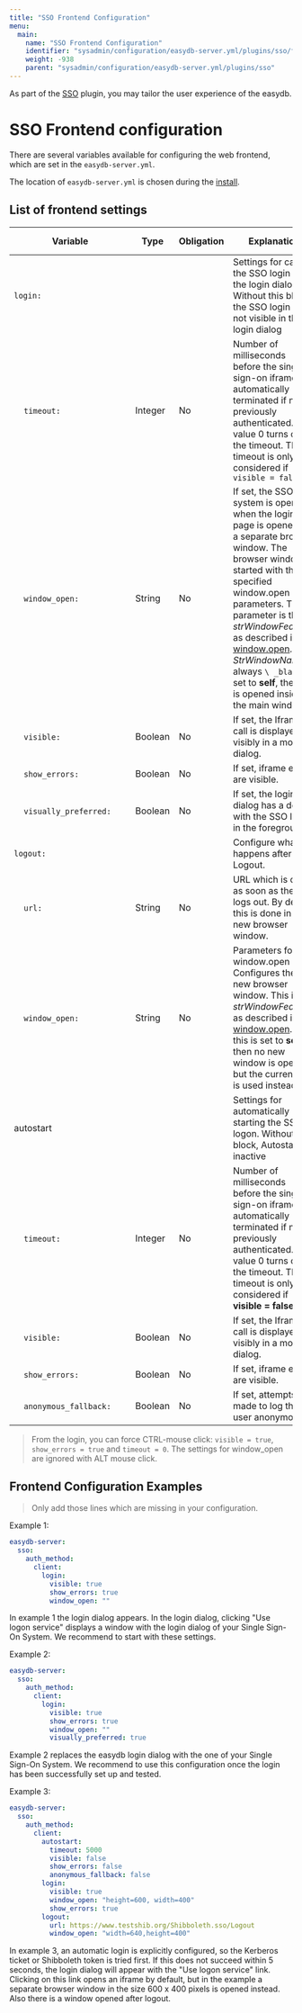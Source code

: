 ```yaml
---
title: "SSO Frontend Configuration"
menu:
  main:
    name: "SSO Frontend Configuration"
    identifier: "sysadmin/configuration/easydb-server.yml/plugins/sso/frontend_configuration"
    weight: -938
    parent: "sysadmin/configuration/easydb-server.yml/plugins/sso"
---
```


As part of the [SSO](../) plugin, you may tailor the user experience of the easydb.

# SSO Frontend configuration

There are several variables available for configuring the web frontend, which are set in the `easydb-server.yml`.

The location of `easydb-server.yml` is chosen during the [install](../../../../../installation).

## List of frontend settings

| Variable <div style="width:200px"></div> | Type | Obligation | Explanation | Default Value |
| ------------------------------------------------- | --------------- | --------- | ----------- | -------------- |
| `login:` | | | Settings for calling the SSO login from the login dialog. Without this block, the SSO login is not visible in the login dialog ||
| &#8193;`timeout:` | Integer | No | Number of milliseconds before the single-sign-on iframe is automatically terminated if not previously authenticated. The value 0 turns off the timeout. The timeout is only considered if `visible = false` | 5000 |
| &#8193;`window_open:` | String | No | If set, the SSO system is opened when the login page is opened in a separate browser window. The browser window is started with the specified window.open parameters. The parameter is the *strWindowFeatures* as described in [window.open](https://developer.mozilla.org/en-US/docs/Web/API/Window/open). *StrWindowName* is always `\ _blank`. If set to **self**, the URL is opened inside the main window. | - |
| &#8193;`visible:` | Boolean | No | If set, the Iframe call is displayed visibly in a modal dialog. | True |
| &#8193;`show_errors:` | Boolean | No | If set, iframe errors are visible. | True |
| &#8193;`visually_preferred:` | Boolean |  No | If set, the login dialog has a design with the SSO login in the foreground. | False |
| `logout:`                                      |               |         | Configure what happens after Logout. | |
| &#8193;`url:`                             | String       | No    | URL which is called as soon as the user logs out. By default this is done in a new browser window. | |
| &#8193;`window_open:`                              | String       | No    | Parameters for the window.open call. Configures the new browser window. This is *strWindowFeatures* as described in [window.open](https://developer.mozilla.org/en-US/docs/Web/API/Window/open). If this is set to **self**, then no new window is opened but the current one is used instead. | |
| autostart | | | Settings for automatically starting the SSO logon. Without the block, Autostart is inactive | |
| &#8193;`timeout:` | Integer | No | Number of milliseconds before the single-sign-on iframe is automatically terminated if not previously authenticated. The value 0 turns off the timeout. The timeout is only considered if **visible = false** | 5000 |
| &#8193;`visible:` | Boolean | No | If set, the Iframe call is displayed visibly in a modal dialog. | True |
| &#8193;`show_errors:` | Boolean | No | If set, iframe errors are visible. | True |
| &#8193;`anonymous_fallback:` | Boolean | No | If set, attempts are made to log the user anonymously. | False |

> From the login, you can force CTRL-mouse click: `visible = true`,` show_errors = true` and `timeout = 0`. The settings for window_open are ignored with ALT mouse click.

## Frontend Configuration Examples

> Only add those lines which are missing in your configuration.

Example 1:

```yaml
easydb-server:
  sso:
    auth_method:
      client:
        login:
          visible: true
          show_errors: true
          window_open: ""
```

In example 1 the login dialog appears. In the login dialog, clicking "Use logon service" displays a window with the login dialog of your Single Sign-On System. We recommend to start with these settings.

Example 2:

```yaml
easydb-server:
  sso:
    auth_method:
      client:
        login:
          visible: true
          show_errors: true
          window_open: ""
          visually_preferred: true
```

Example 2 replaces the easydb login dialog with the one of your Single Sign-On System. We recommend to use this configuration once the login has been successfully set up and tested.

Example 3:

```yaml
easydb-server:
  sso:
    auth_method:
      client:
        autostart:
		  timeout: 5000
          visible: false
          show_errors: false
          anonymous_fallback: false
        login:
          visible: true
          window_open: "height=600, width=400"
          show_errors: true
        logout:
          url: https://www.testshib.org/Shibboleth.sso/Logout
          window_open: "width=640,height=400"
```

In example 3, an automatic login is explicitly configured, so the Kerberos ticket or Shibboleth token is tried first. If this does not succeed within 5 seconds, the login dialog will appear with the "Use logon service" link. Clicking on this link opens an iframe by default, but in the example a separate browser window in the size 600 x 400 pixels is opened instead. Also there is a window opened after logout.
